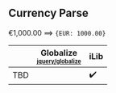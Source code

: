 ## Currency Parse

€1,000.00 ⟹ `{EUR: 1000.00}`

| | Globalize<br><sub><sup>[jquery/globalize][]</sup></sub> | iLib |
| --- | --- | --- |
| TBD | | :heavy_check_mark: |

[jquery/globalize]: https://github.com/jquery/globalize/
